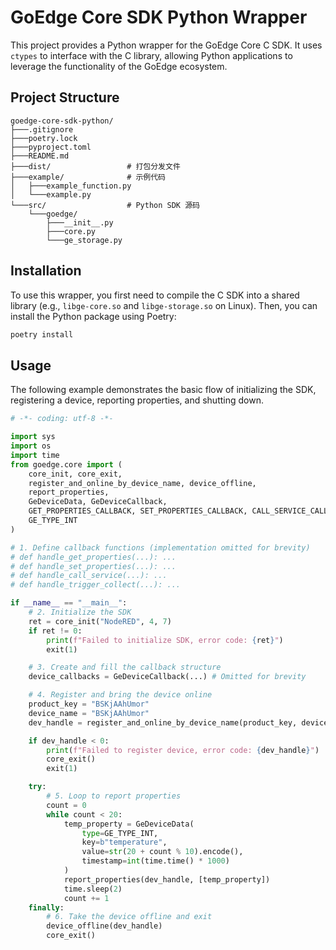 # GoEdge Core SDK Python Wrapper

This project provides a Python wrapper for the GoEdge Core C SDK. It uses `ctypes` to interface with the C library, allowing Python applications to leverage the functionality of the GoEdge ecosystem.

## Project Structure

```
goedge-core-sdk-python/
├───.gitignore
├───poetry.lock
├───pyproject.toml
├───README.md
├───dist/                 # 打包分发文件
├───example/              # 示例代码
│   ├───example_function.py
│   └───example.py
└───src/                  # Python SDK 源码
    └───goedge/
        ├───__init__.py
        ├───core.py
        └───ge_storage.py
```

## Installation

To use this wrapper, you first need to compile the C SDK into a shared library (e.g., `libge-core.so` and `libge-storage.so` on Linux). Then, you can install the Python package using Poetry:

```bash
poetry install
```

## Usage

The following example demonstrates the basic flow of initializing the SDK, registering a device, reporting properties, and shutting down.

```python
# -*- coding: utf-8 -*-

import sys
import os
import time
from goedge.core import (
    core_init, core_exit,
    register_and_online_by_device_name, device_offline,
    report_properties,
    GeDeviceData, GeDeviceCallback,
    GET_PROPERTIES_CALLBACK, SET_PROPERTIES_CALLBACK, CALL_SERVICE_CALLBACK, TRIGGER_COLLECT_CALLBACK,
    GE_TYPE_INT
)

# 1. Define callback functions (implementation omitted for brevity)
# def handle_get_properties(...): ...
# def handle_set_properties(...): ...
# def handle_call_service(...): ...
# def handle_trigger_collect(...): ...

if __name__ == "__main__":
    # 2. Initialize the SDK
    ret = core_init("NodeRED", 4, 7)
    if ret != 0:
        print(f"Failed to initialize SDK, error code: {ret}")
        exit(1)

    # 3. Create and fill the callback structure
    device_callbacks = GeDeviceCallback(...) # Omitted for brevity

    # 4. Register and bring the device online
    product_key = "BSKjAAhUmor"
    device_name = "BSKjAAhUmor"
    dev_handle = register_and_online_by_device_name(product_key, device_name, device_callbacks)

    if dev_handle < 0:
        print(f"Failed to register device, error code: {dev_handle}")
        core_exit()
        exit(1)

    try:
        # 5. Loop to report properties
        count = 0
        while count < 20:
            temp_property = GeDeviceData(
                type=GE_TYPE_INT,
                key=b"temperature",
                value=str(20 + count % 10).encode(),
                timestamp=int(time.time() * 1000)
            )
            report_properties(dev_handle, [temp_property])
            time.sleep(2)
            count += 1
    finally:
        # 6. Take the device offline and exit
        device_offline(dev_handle)
        core_exit()
```